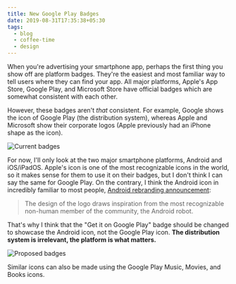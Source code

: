 ```yaml
---
title: New Google Play Badges
date: 2019-08-31T17:35:38+05:30
tags:
  - blog
  - coffee-time
  - design
---
```


When you're advertising your smartphone app, perhaps the first thing you show off are platform badges. They're the easiest and most familiar way to tell users where they can find your app. All major platforms, Apple's App Store, Google Play, and Microsoft Store have official badges which are somewhat consistent with each other.

However, these badges aren't _that_ consistent. For example, Google shows the icon of Google Play (the distribution system), whereas Apple and Microsoft show their corporate logos (Apple previously had an iPhone shape as the icon).

![Current badges](/images/blog/google-play-badges/official-badges.png)

For now, I'll only look at the two major smartphone platforms, Android and iOS/iPadOS. Apple's icon is one of the most recognizable icons in the world, so it makes sense for them to use it on their badges, but I don't think I can say the same for Google Play. On the contrary, I think the Android icon in incredibly familiar to most people, [Android rebranding announcement](https://www.blog.google/products/android/evolving-android-brand/):

> The design of the logo draws inspiration from the most recognizable non-human member of the community, the Android robot.

That's why I think that the "Get it on Google Play" badge should be changed to showcase the Android icon, not the Google Play icon. **The distribution system is irrelevant, the platform is what matters.**

![Proposed badges](/images/blog/google-play-badges/badge-proposal.png)

Similar icons can also be made using the Google Play Music, Movies, and Books icons.
